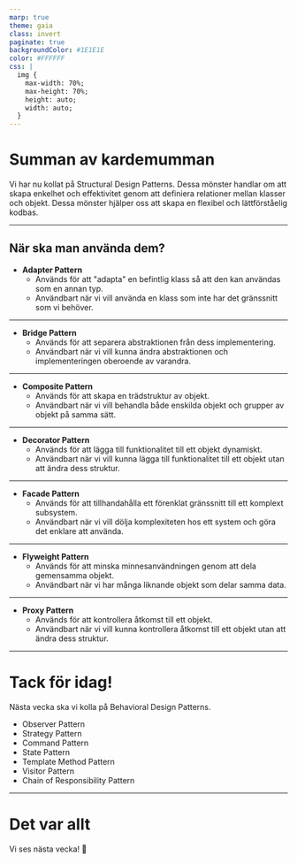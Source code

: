 ```yaml
---
marp: true
theme: gaia
class: invert
paginate: true
backgroundColor: #1E1E1E
color: #FFFFFF
css: |
  img {
    max-width: 70%;
    max-height: 70%;
    height: auto;
    width: auto;
  }
---
```


# Summan av kardemumman

Vi har nu kollat på Structural Design Patterns. Dessa mönster handlar om att skapa enkelhet och effektivitet genom att definiera relationer mellan klasser och objekt. Dessa mönster hjälper oss att skapa en flexibel och lättförståelig kodbas.

---

## När ska man använda dem?

- **Adapter Pattern**
  - Används för att "adapta" en befintlig klass så att den kan användas som en annan typ.
  - Användbart när vi vill använda en klass som inte har det gränssnitt som vi behöver.

---

- **Bridge Pattern**
  - Används för att separera abstraktionen från dess implementering.
  - Användbart när vi vill kunna ändra abstraktionen och implementeringen oberoende av varandra.

---

- **Composite Pattern**
  - Används för att skapa en trädstruktur av objekt.
  - Användbart när vi vill behandla både enskilda objekt och grupper av objekt på samma sätt.

---

- **Decorator Pattern**
  - Används för att lägga till funktionalitet till ett objekt dynamiskt.
  - Användbart när vi vill kunna lägga till funktionalitet till ett objekt utan att ändra dess struktur.

---

- **Facade Pattern**
  - Används för att tillhandahålla ett förenklat gränssnitt till ett komplext subsystem.
  - Användbart när vi vill dölja komplexiteten hos ett system och göra det enklare att använda.

---

- **Flyweight Pattern**
  - Används för att minska minnesanvändningen genom att dela gemensamma objekt.
  - Användbart när vi har många liknande objekt som delar samma data.

---

- **Proxy Pattern**
  - Används för att kontrollera åtkomst till ett objekt.
  - Användbart när vi vill kunna kontrollera åtkomst till ett objekt utan att ändra dess struktur.

---

# Tack för idag!

Nästa vecka ska vi kolla på Behavioral Design Patterns.

- Observer Pattern
- Strategy Pattern
- Command Pattern
- State Pattern
- Template Method Pattern
- Visitor Pattern
- Chain of Responsibility Pattern

---

# Det var allt

Vi ses nästa vecka! 👋
